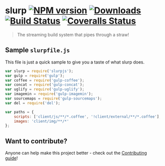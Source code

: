 # slurp [![NPM version][npm-image]][npm-url] [![Downloads][downloads-image]][npm-url] [![Build Status][travis-image]][travis-url] [![Coveralls Status][coveralls-image]][coveralls-url]
> The streaming build system that pipes through a straw!

## Sample `slurpfile.js`

This file is just a quick sample to give you a taste of what slurp does.

```js
var slurp = require('slurpjs');
var gulp = require('gulp');
var coffee = require('gulp-coffee');
var concat = require('gulp-concat');
var uglify = require('gulp-uglify');
var imagemin = require('gulp-imagemin');
var sourcemaps = require('gulp-sourcemaps');
var del = require('del');

var paths = { 
	scripts: ['client/js/**/*.coffee', '!client/external/**/*.coffee'], 
	images: 'client/img/**/*'
};
```

## Want to contribute?

Anyone can help make this project better - check out the [Contributing guide](/CONTRIBUTING.md)!

[downloads-image]: http://img.shields.io/npm/dm/slurp.svg
[npm-url]: https://npmjs.org/package/slurp
[npm-image]: http://img.shields.io/npm/v/slurp.svg

[travis-url]: https://travis-ci.org/ssboisen/slurp
[travis-image]: http://img.shields.io/travis/ssboisen/slurp.svg

[coveralls-url]: https://coveralls.io/r/ssboisen/slurp
[coveralls-image]: http://img.shields.io/coveralls/ssboisen/slurp/master.svg
